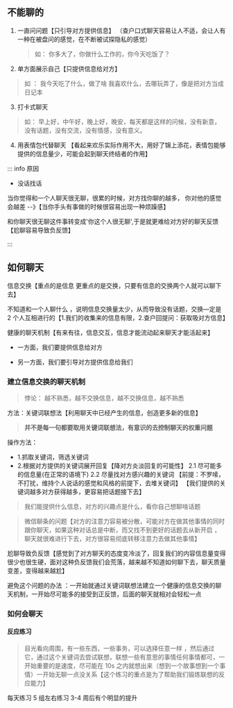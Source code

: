 ## 不能聊的

1. 一直问问题【只引导对方提供信息】 （查户口式聊天容易让人不适，会让人有一种在被盘问的感觉，在不断被试探隐私的感觉）

   > 如： 你多大了，你做什么工作的，你今天吃饭了？

2. 单方面展示自己【只提供信息给对方】

> 如 ： 我今天吃了什么，做了啥 我喜欢什么，去哪玩弄了，像是把对方当成日记本

3. 打卡式聊天

> 如： 早上好，中午好，晚上好，晚安，每天都是这样的问候，没有新意，没有话题，没有交流，没有情感，没有意义。

4. 用表情包代替聊天 【看起来欢乐实际作用不大，用好了锦上添花，表情包能够提供的信息量少，可能会起到聊天终结者的作用】

::: info 原因

- 没话找话

当你觉得和一个人聊天很无聊，很累的时候，对方找你聊的越多， 你对他的感觉会越差 --》【当你手头有事做的时候很容易出现一种烦躁感】

和你聊天很无聊这件事转变成'你这个人很无聊',于是就更难给对方好的聊天反馈【尬聊容易导致负反馈】

:::

## 如何聊天

信息交换【重点的是信息 更重点的是交换，只要有信息的交换两个人就可以聊下去】

不知道和一个人聊什么 ，说明信息交换量太少，从而导致没有话题，交换—定是 2 个人互相进行的【1.我们的收集来的信息有限，2.查户回提问：获取吸对方信息】

健康的聊天机制【有来有往，信息交互，信息才能流动起来聊天才能活起来】

- 一方面，我们要提供信息给对方

- 另一方面，我们要引导对方提供信息给我们

### 建立信息交换的聊天机制

> 悖论： 越不熟悉，越不交换信息，越不交换信息，越不熟悉

方法：关键词联想法【利用聊天中已经产生的信息，创造更多新的信息】

> **并不是每一句都要取用关键词联想法，有意识的去控制聊天的权重问题**

操作方法：

- 1.抓取关键词，筛选关键词
- 2.根据对方提供的关键词展开回复【降对方炎淡回复的可能性】
  2.1 尽可能多的信息量(在正常的语境下)
  2.2 尽量找对方感兴趣的关键词
  【前提：不罗嗦，不打扰，维持个人说话的感觉和风格的前提下，去堆关键词】
  【我们提供的关键词越多对方获得越多，更容易把话题接下去】

> 我们能提供什么信息，对方的兴趣点是什么，看你自己想聊啥话题

> 微信聊条的问题【对方的注意力容易被分散，可能对方在做其他事情的同时跟你聊天，如果这种对话总是中断，而又找不到更好的话题去从新开启 ，聊天就很难进行下去，对方很容易彻底转移注意力去做其他事情】

尬聊导致负反馈【感觉到了对方聊天的态度变冷淡了，回复我们的内容信息量变得很少也很生硬，面对这种负反馈我们会荒落，越来越不知道如何聊下去，聊天质量变差，变得越来越尬】

避免这个问题的办法 ：一开始就通过关键词联想法建立一个健康的信息交换的聊天机制，一开始尽可能多的接受到正反馈，后面的聊天就相对会轻松一点

### 如何会聊天

#### 反应练习

> 目光看向周围，有一些东西，一些事务，可以选择任意一样 ，然后通过它，通过这个关键词去尝试联想，联想一些有意思的事情任何事情都可，一开始重要的是速度，尽可能在 10s 之内就想出来（想到一个故事想到一个事情）一开始无聊一点没关系【这个练习的重点是为了帮助我们锻炼联想的反应能力】

每天练习 5 组左右练习 3-4 周后有个明显的提升
